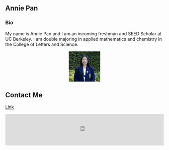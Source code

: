 ## Annie Pan

### Bio
My name is Annie Pan and I am an incoming freshman and SEED Scholar at UC Berkeley. I am double majoring in applied mathematics and chemistry in the College of Letters and Science.

 <img src="./prof headshot.jpg" style="width:20%; margin:auto; display:block">
 
## Contact Me
[Link](linkedin.com/in/annie-pannn)
 
<iframe src="https://open.spotify.com/embed/playlist/1VWXz1LCzhaymfpB2Xa9GI?utm_source=generator" width="100%" height="100" frameBorder="0" allowfullscreen="" allow="autoplay; clipboard-write; encrypted-media; fullscreen; picture-in-picture"></iframe>
